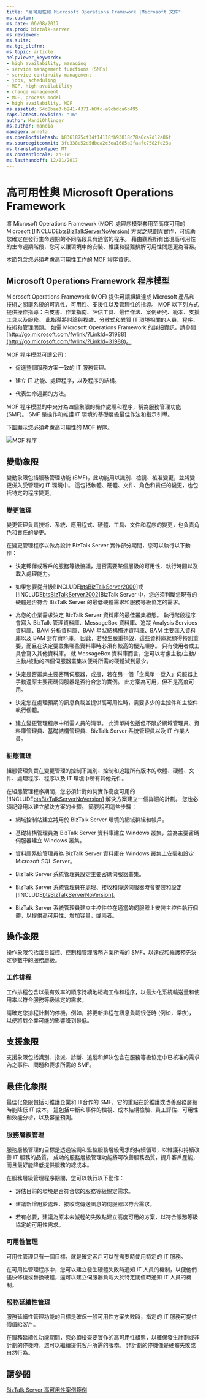 ```yaml
---
title: "高可用性和 Microsoft Operations Framework |Microsoft 文件"
ms.custom: 
ms.date: 06/08/2017
ms.prod: biztalk-server
ms.reviewer: 
ms.suite: 
ms.tgt_pltfrm: 
ms.topic: article
helpviewer_keywords:
- high availability, managing
- service management functions (SMFs)
- service continuity management
- jobs, scheduling
- MOF, high availability
- change management
- MOF, process model
- high availability, MOF
ms.assetid: 54d8bae3-b241-4371-b8fc-a9cbdca6b495
caps.latest.revision: "16"
author: MandiOhlinger
ms.author: mandia
manager: anneta
ms.openlocfilehash: b8361875cf34f14118fb93818c78a6ca7d12a86f
ms.sourcegitcommit: 3fc338e52d5dbca2c3ea1685a2faafc7582fe23a
ms.translationtype: MT
ms.contentlocale: zh-TW
ms.lasthandoff: 12/01/2017
---
```

# <a name="high-availability-and-the-microsoft-operations-framework"></a>高可用性與 Microsoft Operations Framework
將 Microsoft Operations Framework (MOF) 處理序模型套用至高度可用的 Microsoft [!INCLUDE[btsBizTalkServerNoVersion](../includes/btsbiztalkservernoversion-md.md)] 方案之規劃與實作，可協助您確定在發行生命週期的不同階段具有適當的程序。 藉由觀察所有出現高可用性的生命週期階段，您可以讓環境中的安裝、維護和疑難排解可用性問題更為容易。  
  
 本節包含您必須考慮高可用性工作的 MOF 程序資訊。  
  
## <a name="microsoft-operations-framework-process-model"></a>Microsoft Operations Framework 程序模型  
 Microsoft Operations Framework (MOF) 提供可讓組織達成 Microsoft 產品和技術之關鍵系統的可靠性、可用性、支援性以及管理性的指導。 MOF 以下列方式提供操作指導：白皮書、作業指南、評估工具、最佳作法、案例研究、範本、支援工具以及服務。 此指導將討論與複雜、分散式和異質 IT 環境相關的人員、程序、技術和管理問題。 如需 Microsoft Operations Framework 的詳細資訊，請參閱[http://go.microsoft.com/fwlink/?LinkId=31988](http://go.microsoft.com/fwlink/?LinkId=31988)。  
  
 MOF 程序模型可讓公司：  
  
-   促進整個服務方案一致的 IT 服務管理。  
  
-   建立 IT 功能、處理程序，以及程序的結構。  
  
-   代表生命週期的方法。  
  
 MOF 程序模型的中央分為四個象限的操作處理和程序，稱為服務管理功能 (SMF)。 SMF 是操作和維護 IT 環境的基礎層級最佳作法和指示引導。  
  
 下圖顯示您必須考慮高可用性的 MOF 程序。  
  
 ![MOF 程序](../core/media/tdi-highava-mof.gif "TDI_HighAva_MOF")  
  
## <a name="changing-quadrant"></a>變動象限  
 變動象限包括服務管理功能 (SMF)，此功能用以識別、檢視、核准變更，並將變更併入受管理的 IT 環境中。 這包括軟體、硬體、文件、角色和責任的變更，也包括特定的程序變更。  
  
### <a name="change-management"></a>變更管理  
 變更管理負責技術、系統、應用程式、硬體、工具、文件和程序的變更，也負責角色和責任的變更。  
  
 在變更管理程序以做為設計 BizTalk Server 實作部分期間，您可以執行以下動作：  
  
-   決定夥伴或客戶的服務等級協議，是否需要某個層級的可用性、執行時間以及載入處理能力。  
  
-   如果您要從升級[!INCLUDE[btsBizTalkServer2000](../includes/btsbiztalkserver2000-md.md)]或[!INCLUDE[btsBizTalkServer2002](../includes/btsbiztalkserver2002-md.md)]BizTalk Server 中，您必須判斷您現有的硬體是否符合 BizTalk Server 的最低硬體需求和服務等級協定的需求。  
  
-   為您的企業需求決定 BizTalk Server 資料庫的最佳叢集組態。 執行階段程序會寫入 BizTalk 管理資料庫、MessageBox 資料庫、追蹤 Analysis Services 資料庫、BAM 分析資料庫、BAM 星狀結構描述資料庫、BAM 主要匯入資料庫以及 BAM 封存資料庫。 因此，若發生嚴重損毀，這些資料庫就顯得特別重要，而且在決定要叢集哪些資料庫時必須有較高的優先順序。 只有使用者或工具會寫入其他資料庫。 就 MessageBox 資料庫而言，您可以考慮主動/主動/主動/被動的四個伺服器叢集以便將所需的硬體減到最少。  
  
-   決定是否叢集主要密碼伺服器，或是，若在另一個「企業單一登入」伺服器上手動還原主要密碼伺服器是否符合您的實例。 此方案為可用，但不是高度可用。  
  
-   決定您在處理預期的訊息負載並提供高可用性時，需要多少的主控件和主控件執行個體。  
  
-   建立變更管理程序中所需人員的清單。 此清單將包括但不限於網域管理員、資料庫管理員、基礎結構管理員、BizTalk Server 系統管理員以及 IT 作業人員。  
  
### <a name="configuration-management"></a>組態管理  
 組態管理負責在變更管理的控制下識別、控制和追蹤所有版本的軟體、硬體、文件、處理程序、程序以及 IT 環境中所有其他元件。  
  
 在組態管理程序期間，您必須針對如何實作高度可用的 [!INCLUDE[btsBizTalkServerNoVersion](../includes/btsbiztalkservernoversion-md.md)] 解決方案建立一個詳細的計劃。 您也必須記錄用以建立解決方案的步驟。 簡要說明這些步驟：  
  
-   網域控制站建立將用於 BizTalk Server 環境的網域群組和帳戶。  
  
-   基礎結構管理員為 BizTalk Server 資料庫建立 Windows 叢集，並為主要密碼伺服器建立 Windows 叢集。  
  
-   資料庫系統管理員為 BizTalk Server 資料庫在 Windows 叢集上安裝和設定 Microsoft SQL Server。  
  
-   BizTalk Server 系統管理員設定主要密碼伺服器叢集。  
  
-   BizTalk Server 系統管理員在處理、接收和傳送伺服器時會安裝和設定 [!INCLUDE[btsBizTalkServerNoVersion](../includes/btsbiztalkservernoversion-md.md)]。  
  
-   BizTalk Server 系統管理員建立主控件並在適當的伺服器上安裝主控件執行個體，以提供高可用性、增加容量，或兩者。  
  
## <a name="operating-quadrant"></a>操作象限  
 操作象限包括每日監控、控制和管理服務方案所需的 SMF，以達成和維護預先決定參數中的服務層級。  
  
### <a name="job-scheduling"></a>工作排程  
 工作排程包含以最有效率的順序持續地組織工作和程序，以最大化系統輸送量和使用率以符合服務等級協定的需求。  
  
 請確定您排程計劃的停機，例如，將更新排程在訊息負載很低時 (例如，深夜)，以便將對企業可能的影響降到最低。  
  
## <a name="supporting-quadrant"></a>支援象限  
 支援象限包括識別、指派、診斷、追蹤和解決包含在服務等級協定中已核准的需求內之事件、問題和要求所需的 SMF。  
  
## <a name="optimizing-quadrant"></a>最佳化象限  
 最佳化象限包括可維護企業和 IT合作的 SMF，它的重點在於維護或改善服務層級時能降低 IT 成本。 這包括中斷和事件的檢視、成本結構檢驗、員工評估、可用性和效能分析，以及容量預測。  
  
### <a name="service-level-management"></a>服務層級管理  
 服務層級管理的目標是透過協調和監控服務層級需求的持續循環，以維護和持續改善 IT 服務的品質。 成功的服務層級管理功能將可改善服務品質，提升客戶產能，而且最好能降低提供服務的總成本。  
  
 在服務層級管理程序期間，您可以執行以下動作：  
  
-   評估目前的環境是否符合您的服務等級協定需求。  
  
-   建議新增用於處理、接收或傳送訊息的伺服器以符合需求。  
  
-   若有必要，建議為原本未減輕的失敗點建立高度可用的方案，以符合服務等級協定的可用性需求。  
  
### <a name="availability-management"></a>可用性管理  
 可用性管理只有一個目標，就是確定客戶可以在需要時使用特定的 IT 服務。  
  
 在可用性管理程序中，您可以建立發生硬體失敗時通知 IT 人員的機制，以便他們儘快修復或替換硬體，還可以建立伺服器負載大於特定閾值時通知 IT 人員的機制。  
  
### <a name="service-continuity-management"></a>服務延續性管理  
 服務延續性管理功能的目標是確保一般可用性方案失敗時，指定的 IT 服務可提供價值給客戶。  
  
 在服務延續性功能期間，您必須檢查要實作的高可用性組態，以確保發生計劃或非計劃的停機時，您可以繼續提供客戶所需的服務。 非計劃的停機像是硬體失敗或自然行為。  
  
## <a name="see-also"></a>請參閱  
 [BizTalk Server 高可用性案例範例](../core/sample-biztalk-server-high-availability-scenarios.md)